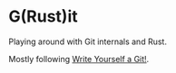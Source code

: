 # G(Rust)it

Playing around with Git internals and Rust.

Mostly following [Write Yourself a Git!](https://wyag.thb.lt).
